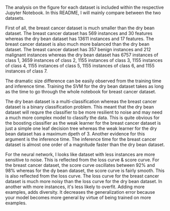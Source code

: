 The analysis on the figure for each dataset is included within the respective Jupyter Notebook. In this README, I will mainly compare between the two datasets.

First of all, the breast cancer dataset is much smaller than the dry bean dataset. The breast cancer dataset has 569 instances and 30 features whereas the dry bean dataset has 13611 instances and 17 features. The breast cancer dataset is also much more balanced than the dry bean dataset. The breast cancer dataset has 357 benign instances and 212 malignant instances whereas the dry bean dataset has 6757 instances of class 1, 3659 instances of class 2, 1155 instances of class 3, 1155 instances of class 4, 1155 instances of class 5, 1155 instances of class 6, and 1155 instances of class 7.

The dramatic size difference can be easily observed from the training time and inference time. Training the SVM for the dry bean dataset takes as long as the time to go through the whole notebook for breast cancer dataset.

The dry bean dataset is a multi-classification whereas the breast cancer dataset is a binary classification problem. This meant that the dry bean dataset will requre the classifier to be more resilient to noise and may need a much more complex model to classify the data. This is quite obvious for the boosting classifier as the weak learner for the breast cancer dataset is just a simple one leaf decision tree whereas the weak learner for the dry bean dataset has a maximum dpeth of 3. Another evidence for this argument is the inference time. The inference time for the breast cancer dataset is almost one order of a magnitude faster than the dry bean dataset.

For the neural network, I looks like dataset with less instances are more sensitive to noise. This is reflected from the loss curve & score curve. For the breast cancer dataset, the score curve oscillates between 92% and 98% whereas for the dy bean dataset, the score curve is fairly smooth. This is also reflected from the loss curve. The loss curve for the breast cancer dataset is much more noisy than the loss curve for the dry bean dataset. In another with more instances, it's less likely to overfit. Adding more examples, adds diversity. It decreases the generalization error because your model becomes more general by virtue of being trained on more examples.

